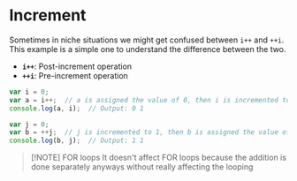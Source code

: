# Increment

Sometimes in niche situations we might get confused between `i++` and `++i`. This example is a simple one to understand the difference between the two.
- **`i++`**: Post-increment operation
- **`++i`**: Pre-increment operation

```js
var i = 0;
var a = i++;  // a is assigned the value of 0, then i is incremented to 1
console.log(a, i);  // Output: 0 1

var j = 0;
var b = ++j;  // j is incremented to 1, then b is assigned the value of 1
console.log(b, j);  // Output: 1 1

```


> [!NOTE] FOR loops
> It doesn't affect FOR loops because the addition is done separately anyways without 
> really affecting the looping
